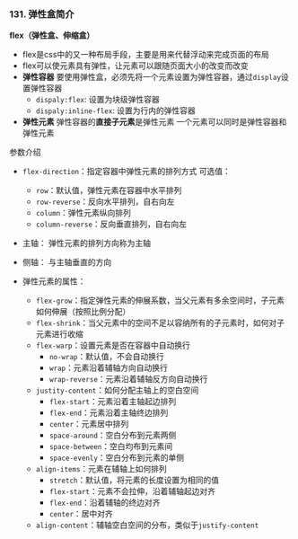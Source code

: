 ### 131. 弹性盒简介

**flex（弹性盒、伸缩盒）**
- flex是css中的又一种布局手段，主要是用来代替浮动来完成页面的布局
- flex可以使元素具有弹性，让元素可以跟随页面大小的改变而改变
- **弹性容器**
    要使用弹性盒，必须先将一个元素设置为弹性容器，通过`display`设置弹性容器
    - `dispaly:flex`: 设置为块级弹性容器
    - `dispaly:inline-flex`: 设置为行内的弹性容器
- **弹性元素**
    弹性容器的**直接子元素**是弹性元素
    一个元素可以同时是弹性容器和弹性元素

参数介绍
- `flex-direction`：指定容器中弹性元素的排列方式
    可选值：
    - `row`：默认值，弹性元素在容器中水平排列
    - `row-reverse`：反向水平排列，自右向左
    - `column`：弹性元素纵向排列
    - `column-reverse`：反向垂直排列，自右向左

- 主轴：
    弹性元素的排列方向称为主轴
- 侧轴：
    与主轴垂直的方向

- 弹性元素的属性：
    - `flex-grow`：指定弹性元素的伸展系数，当父元素有多余空间时，子元素如何伸展（按照比例分配）
    - `flex-shrink`：当父元素中的空间不足以容纳所有的子元素时，如何对子元素进行收缩
    - `flex-warp`：设置元素是否在容器中自动换行
        - `no-wrap`：默认值，不会自动换行
        - `wrap`：元素沿着辅轴方向自动换行
        - `wrap-reverse`：元素沿着辅轴反方向自动换行
    - `justity-content`：如何分配主轴上的空白空间
        - `flex-start`：元素沿着主轴起边排列
        - `flex-end`：元素沿着主轴终边排列
        - `center`：元素居中排列
        - `space-around`：空白分布到元素两侧
        - `space-between`：空白均布到元素间
        - `space-evenly`：空白分布到元素的单侧
    - `align-items`：元素在辅轴上如何排列
        - `stretch`：默认值，将元素的长度设置为相同的值
        - `flex-start`：元素不会拉伸，沿着辅轴起边对齐
        - `flex-end`：沿着辅轴的终边对齐
        - `center`：居中对齐
    - `align-content`：辅轴空白空间的分布，类似于`justify-content`